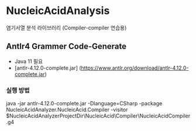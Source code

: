 # NucleicAcidAnalysis
염기서열 분석 라이브러리 (Compiler-compiler 연습용)

## Antlr4 Grammer Code-Generate

* Java 11 필요
* [antlr-4.12.0-complete.jar] (https://www.antlr.org/download/antlr-4.12.0-complete.jar)

### 실행 방법

java -jar antlr-4.12.0-complete.jar -Dlanguage=CSharp -package NucleicAcidAnalyzer.NucleicAcid.Compiler -visitor $NucleicAcidAnalyzerProjectDir\NucleicAcid\Compiler\NucleicAcidCompiler.g4